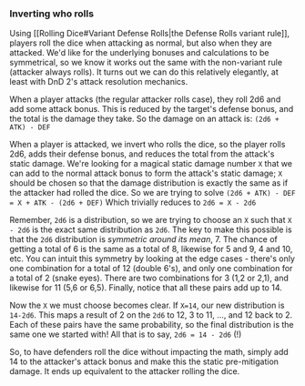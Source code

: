 ### Inverting who rolls
Using [[Rolling Dice#Variant Defense Rolls|the Defense Rolls variant rule]], players roll the dice when attacking as normal, but also when they are attacked. We'd like for the underlying bonuses and calculations to be symmetrical, so we know it works out the same with the non-variant rule (attacker always rolls). It turns out we can do this relatively elegantly, at least with DnD 2's attack resolution mechanics.

When a player attacks (the regular attacker rolls case), they roll 2d6 and add some attack bonus. This is reduced by the target's defense bonus, and the total is the damage they take. So the damage on an attack is:
`(2d6 + ATK) - DEF`

When a player is attacked, we invert who rolls the dice, so the player rolls 2d6, adds their defense bonus, and reduces the total from the attack's static damage. We're looking for a magical static damage number `X` that we can add to the normal attack bonus to form the attack's static damage; `X` should be chosen so that the damage distribution is exactly the same as if the attacker had rolled the dice. So we are trying to solve
`(2d6 + ATK) - DEF = X + ATK - (2d6 + DEF)`
Which trivially reduces to
`2d6 = X - 2d6`

Remember, `2d6` is a distribution, so we are trying to choose an `X`  such that `X - 2d6` is the exact same distribution as `2d6`. 
The key to make this possible is that the `2d6` distribution is *symmetric around its mean*, 7. The chance of getting a total of 6 is the same as a total of 8, likewise for 5 and 9, 4 and 10, etc. You can intuit this symmetry by looking at the edge cases - there's only one combination for a total of 12 (double 6's), and only one combination for a total of 2 (snake eyes). There are two combinations for 3 (1,2 or 2,1), and likewise for 11 (5,6 or 6,5). Finally, notice that all these pairs add up to 14.

Now the `X` we must choose becomes clear. If `X=14`, our new distribution is `14-2d6`. This maps a result of 2 on the `2d6` to 12, 3 to 11, ..., and 12 back to 2. Each of these pairs have the same probability, so the final distribution is the same one we started with! All that is to say,
`2d6 = 14 - 2d6` (!)

So, to have defenders roll the dice without impacting the math, simply add 14 to the attacker's attack bonus and make this the static pre-mitigation damage. It ends up equivalent to the attacker rolling the dice.